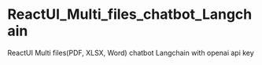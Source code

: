 # ReactUI_Multi_files_chatbot_Langchain
ReactUI Multi files(PDF, XLSX, Word) chatbot Langchain with openai api key
